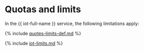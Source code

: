 # Quotas and limits

In the {{ iot-full-name }} service, the following limitations apply:

{% include [quotes-limits-def.md](../../_includes/quotes-limits-def.md) %}

{% include [iot-limits.md](../../_includes/iot-limits.md) %}

